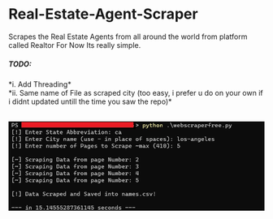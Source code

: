 # Real-Estate-Agent-Scraper
Scrapes the Real Estate Agents from all around the world from platform called Realtor
For Now Its really simple. 

<h5>TODO:</h5>
*i.  Add Threading* <br>
*ii. Same name of File as scraped city (too easy, i prefer u do on your own if i didnt updated untill the time you saw the repo)* <br>
<br>
    
![ShowCase](https://github.com/Jeevan-Gharate/Real-Estate-Agent-Scraper/blob/428f245716978a44a2027ce389dd4256d906234a/webscraper2.jpg)
